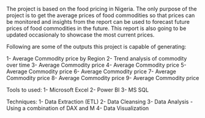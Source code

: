 The project is based on the food pricing in Nigeria. The only purpose of the project is to get the average prices of food commodities so that prices can be monitored and insights from the report can be used to forecast future prices of food commodities in the future. This report is also going to be updated occasionaly to showcase the most current prices. 

Following are some of the outputs this project is capable of generating:

1- Average Commodity price by Region 
2- Trend analysis of commodity over time
3- Average Commodity price 
4- Average Commodity price 
5- Average Commodity price 
6- Average Commodity price 
7- Average Commodity price 
8- Average Commodity price 
9- Average Commodity price

Tools to used:
1- Microsoft Excel  2- Power BI  3- MS SQL

Techniques:
1- Data Extraction (ETL) 
2- Data Cleansing 
3- Data Analysis - Using a combination of DAX and M
4- Data Visualization
